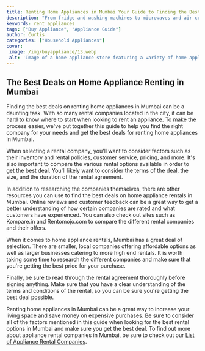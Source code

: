 ```yaml
---
title: Renting Home Appliances in Mumbai Your Guide to Finding the Best Deals
description: "From fridge and washing machines to microwaves and air conditioners renting home appliances in Mumbai is a convenient cost-effective investment Discover what to look for when selecting a rental package and how to get the best deals"
keywords: rent appliances
tags: ["Buy Appliance", "Appliance Guide"]
author: Curtis
categories: ["Household Appliances"]
cover: 
 image: /img/buyappliance/13.webp
 alt: 'Image of a home appliance store featuring a variety of home appliances with a lit sign advertising Rent Home Appliances in Mumbai'
---
```

## The Best Deals on Home Appliance Renting in Mumbai
Finding the best deals on renting home appliances in Mumbai can be a daunting task. With so many rental companies located in the city, it can be hard to know where to start when looking to rent an appliance. To make the process easier, we've put together this guide to help you find the right company for your needs and get the best deals for renting home appliances in Mumbai. 

When selecting a rental company, you'll want to consider factors such as their inventory and rental policies, customer service, pricing, and more. It's also important to compare the various rental options available in order to get the best deal. You'll likely want to consider the terms of the deal, the size, and the duration of the rental agreement. 

In addition to researching the companies themselves, there are other resources you can use to find the best deals on home appliance rentals in Mumbai. Online reviews and customer feedback can be a great way to get a better understanding of how certain companies are rated and what customers have experienced. You can also check out sites such as Kompare.in and Rentomojo.com to compare the different rental companies and their offers.

When it comes to home appliance rentals, Mumbai has a great deal of selection. There are smaller, local companies offering affordable options as well as larger businesses catering to more high end rentals. It is worth taking some time to research the different companies and make sure that you're getting the best price for your purchase. 

Finally, be sure to read through the rental agreement thoroughly before signing anything. Make sure that you have a clear understanding of the terms and conditions of the rental, so you can be sure you're getting the best deal possible. 

Renting home appliances in Mumbai can be a great way to increase your living space and save money on expensive purchases. Be sure to consider all of the factors mentioned in this guide when looking for the best rental options in Mumbai and make sure you get the best deal. To find out more about appliance rental companies in Mumbai, be sure to check out our [List of Appliance Rental Companies](./pages/appliance-rental).
